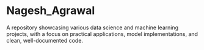 # Nagesh_Agrawal
A repository showcasing various data science and machine learning projects, with a focus on practical applications, model implementations, and clean, well-documented code.

